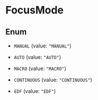 
# FocusMode

## Enum


* `MANUAL` (value: `"MANUAL"`)

* `AUTO` (value: `"AUTO"`)

* `MACRO` (value: `"MACRO"`)

* `CONTINUOUS` (value: `"CONTINUOUS"`)

* `EDF` (value: `"EDF"`)



